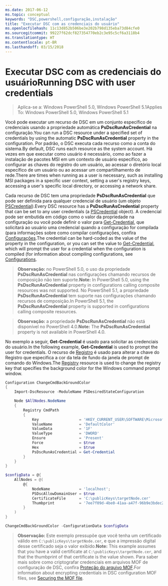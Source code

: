 ```yaml
---
ms.date: 2017-06-12
ms.topic: conceptual
keywords: "DSC,powershell,configuração,instalação"
title: "Executar DSC com as credenciais do usuário"
ms.openlocfilehash: 11c13d852b506be3e202b798d135eba73d84cfe0
ms.sourcegitcommit: 99227f62dcf827354770eb2c3e95c5cf6a3118b4
ms.translationtype: HT
ms.contentlocale: pt-BR
ms.lasthandoff: 03/15/2018
---
```

# <a name="running-dsc-with-user-credentials"></a><span data-ttu-id="22ea9-103">Executar DSC com as credenciais do usuário</span><span class="sxs-lookup"><span data-stu-id="22ea9-103">Running DSC with user credentials</span></span> 

> <span data-ttu-id="22ea9-104">Aplica-se a: Windows PowerShell 5.0, Windows PowerShell 5.1</span><span class="sxs-lookup"><span data-stu-id="22ea9-104">Applies To: Windows PowerShell 5.0, Windows PowerShell 5.1</span></span>

<span data-ttu-id="22ea9-105">Você pode executar um recurso de DSC em um conjunto específico de credenciais usando a propriedade automática **PsDscRunAsCredential** na configuração.</span><span class="sxs-lookup"><span data-stu-id="22ea9-105">You can run a DSC resource under a specified set of credentials by using the automatic **PsDscRunAsCredential** property in the configuration.</span></span> <span data-ttu-id="22ea9-106">Por padrão, o DSC executa cada recurso como a conta do sistema.</span><span class="sxs-lookup"><span data-stu-id="22ea9-106">By default, DSC runs each resource as the system account.</span></span>
<span data-ttu-id="22ea9-107">Há vezes em que executar como usuário é necessário, como ao fazer a instalação de pacotes MSI em um contexto de usuário específico, ao configurar as chaves do registro do um usuário, ao acessar o diretório local específico de um usuário ou ao acessar um compartilhamento de rede.</span><span class="sxs-lookup"><span data-stu-id="22ea9-107">There are times when running as a user is necessary, such as installing MSI packages in a specific user context, setting a user's registry keys, accessing a user's specific local directory, or accessing a network share.</span></span>

<span data-ttu-id="22ea9-108">Cada recurso de DSC tem uma propriedade **PsDscRunAsCredential** que pode ser definida para qualquer credencial de usuário (um objeto [PSCredential](https://msdn.microsoft.com/library/ms572524(v=VS.85).aspx)).</span><span class="sxs-lookup"><span data-stu-id="22ea9-108">Every DSC resource has a **PsDscRunAsCredential** property that can be set to any user credentials (a [PSCredential](https://msdn.microsoft.com/library/ms572524(v=VS.85).aspx) object).</span></span>
<span data-ttu-id="22ea9-109">A credencial pode ser embutida em código como o valor da propriedade na configuração ou você pode definir o valor para [Get-Credential](https://technet.microsoft.com/library/hh849815.aspx), que solicitará ao usuário uma credencial quando a configuração for compilada (para informações sobre como compilar configurações, confira [Configurações](configurations.md).</span><span class="sxs-lookup"><span data-stu-id="22ea9-109">The credential can be hard-coded as the value of the property in the configuration, or you can set the value to [Get-Credential](https://technet.microsoft.com/library/hh849815.aspx), which will prompt the user for a credential when the configuration is compiled (for information about compiling configurations, see [Configurations](configurations.md).</span></span>

><span data-ttu-id="22ea9-110">**Observação:** no PowerShell 5.0, o uso da propriedade **PsDscRunAsCredential** nas configurações chamando recursos de composição não tem suporte.</span><span class="sxs-lookup"><span data-stu-id="22ea9-110">**Note:** In PowerShell 5.0, using the **PsDscRunAsCredential** property in configurations calling composite resources was not supported.</span></span> 
><span data-ttu-id="22ea9-111">No PowerShell 5.1, a propriedade **PsDscRunAsCredential** tem suporte nas configurações chamando recursos de composição.</span><span class="sxs-lookup"><span data-stu-id="22ea9-111">In PowerShell 5.1, the **PsDscRunAsCredential** property is supported in configurations calling composite resources.</span></span>

><span data-ttu-id="22ea9-112">**Observação:** a propriedade **PsDscRunAsCredential** não está disponível no PowerShell 4.0.</span><span class="sxs-lookup"><span data-stu-id="22ea9-112">**Note:** The **PsDscRunAsCredential** property is not available in PowerShell 4.0.</span></span>

<span data-ttu-id="22ea9-113">No exemplo a seguir, **Get-Credential** é usado para solicitar as credenciais do usuário.</span><span class="sxs-lookup"><span data-stu-id="22ea9-113">In the following example, **Get-Credential** is used to prompt the user for credentials.</span></span> <span data-ttu-id="22ea9-114">O recurso de [Registro](registryResource.md) é usado para alterar a chave do Registro que especifica a cor da tela de fundo da janela de prompt de comando do Windows.</span><span class="sxs-lookup"><span data-stu-id="22ea9-114">The [Registry](registryResource.md) resource is used to change the registry key that specifies the background color for the Windows command prompt window.</span></span>

```powershell
Configuration ChangeCmdBackGroundColor
{
    Import-DscResource -ModuleName PSDesiredStateConfiguration

    Node $AllNodes.NodeName
    {
        Registry CmdPath
        {
            Key                  = 'HKEY_CURRENT_USER\SOFTWARE\Microsoft\Command Processor'
            ValueName            = 'DefaultColor'
            ValueData            = '1F'
            ValueType            = 'DWORD'
            Ensure               = 'Present'
            Force                = $true
            Hex                  = $true
            PsDscRunAsCredential = Get-Credential
        }
    }
}

$configData = @{
    AllNodes = @(
        @{
            NodeName             = 'localhost';
            PSDscAllowDomainUser = $true
            CertificateFile      = 'C:\publicKeys\targetNode.cer'
            Thumbprint           = '7ee7f09d-4be0-41aa-a47f-96b9e3bdec25'
        }
    )
}

ChangeCmdBackGroundColor -ConfigurationData $configData
```
><span data-ttu-id="22ea9-115">**Observação:** Este exemplo pressupõe que você tenha um certificado válido em `C:\publicKeys\targetNode.cer`, e que a impressão digital desse certificado seja o valor exibido.</span><span class="sxs-lookup"><span data-stu-id="22ea9-115">**Note:** This example assumes that you have a valid certificate at `C:\publicKeys\targetNode.cer`, and that the thumbprint of that certificate is the value shown.</span></span>
><span data-ttu-id="22ea9-116">Para saber mais sobre como criptografar credenciais em arquivos MOF de configuração de DSC, confira [Proteção do arquivo MOF](secureMOF.md).</span><span class="sxs-lookup"><span data-stu-id="22ea9-116">For information about encrypting credentials in DSC configuration MOF files, see [Securing the MOF file](secureMOF.md).</span></span>

